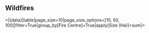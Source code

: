 ## **Wildfires** 
<|{data}|table|page_size=10|page_size_options=[10, 50, 100]|filter=True|group_by[Fire Centre]=True|apply[Size (Ha)]=sum|>
